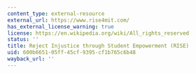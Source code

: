 ```yaml
---
content_type: external-resource
external_url: https://www.rise4mit.com/
has_external_license_warning: true
license: https://en.wikipedia.org/wiki/All_rights_reserved
status: ''
title: Reject Injustice through Student Empowerment (RISE)
uid: 600b6651-05ff-45cf-9395-cf1b765c6b48
wayback_url: ''
---
```

